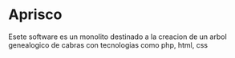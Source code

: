 # Aprisco
Esete software es un monolito destinado a la creacion de un arbol genealogico de cabras con tecnologias como php, html, css 
